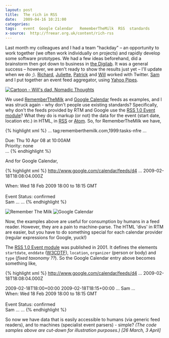 ```yaml
---
layout: post
title:  The rich in RSS
date:   2009-04-16 10:21:00
categories:
tags:   event  Google Calendar   RememberTheMilk  RSS  standards
x-source:  http://freear.org.uk/content/rich-rss
---
```



Last month my colleagues and I had a team "hackday" – an opportunity to work
together (we often work individually on projects) and rapidly develop some software
prototypes. We had a few ideas beforehand, did a brainstorm then got down to
business in [the Digilab][]. It was a general success – however, we aren't ready
to show the results just yet – I'll update when we do ;). [Richard][], [Juliette][],
[Patrick][] and [Will][] worked with Twitter. [Sam][] and I put together an event
feed aggregator, using [Yahoo Pipes][].

[![Cartoon - Will's dad, Nomadic Thoughts][cartoon]][cartoon-src]

We used [RememberTheMilk][] and [Google Calendar][] feeds as examples, and I was
struck again - why don't people use existing standards? Specifically, why don't
the feeds provided by RTM and Google use the [RSS 1.0 Event module][event]? What
they do is markup (or not) the data for the event (start date, location etc.) in
HTML, in [RSS][] or [Atom][]. So, for RememberTheMilk we have,


{% highlight xml %}
<entry>
  ...
  <id>tag:rememberthemilk.com,1999:tasks-nfre ...</id>
  <content type="xhtml">
    <div xmlns="">
    <div class="rtm_due"><span class="rtm_due_title">Due: </span>
        <span class="rtm_due_value">Thu 10 Apr 08 at 10:00AM</span></div>
    <div class="rtm_priority"><span class="rtm_priority_title">Priority: </span>
        <span class="rtm_due_value">none</span></div>
    ...
{% endhighlight %}


And for Google Calendar,


{% highlight xml %}
<entry xmlns="http://www.w3.org/2005/Atom">
  <id>http://www.google.com/calendar/feeds/d4 ... </id>
  <published>2009-02-18T18:08:04.000Z</published>
  <category scheme="http://schemas.google.com/g/2005#kind" term="http://schemas.google.com/g/2005#event"/>
  <title type="html">Quick ...</title>
  <summary type="html">
   When: Wed 18 Feb 2009 18:00 to 18:15 GMT<br>
   <br>Event Status: confirmed
  </summary>
  <author><name>Sam ...</name></author>
...
{% endhighlight %}


![Remember The Milk][rtm-img] ![Google Calendar][g-calendar-img]

Now, the examples above are useful for consumption by humans in a feed reader.
However, they are a pain to machine-parse. The HTML 'divs' in RTM are easier, but
you have to do something special for each calendar provider
(regular expressions for Google, yuck!)

The [RSS 1.0 Event module][event] was published in 2001. It defines the elements
`startdate`, `enddate` ([W3CDTF][]), `location`, `organizer` (person or body) and `type` (_fixed taxonomy ??_).
So the Google Calendar entry above becomes something like,


{% highlight xml %}
<entry xmlns="..." xmlns:ev="http://purl.org/rss/1.0/modules/event/">
  <id>http://www.google.com/calendar/feeds/d4 ... </id>
  <published>2009-02-18T18:08:04.000Z
  <category scheme="http://schemas.google.com/g/2005#kind" term="http://schemas.google.com/g/2005#event"/>
  <title type="html">Quick ...</title>
  <ev:startdate>2009-02-18T18:00+00:00</ev:startdate>
  <ev:enddate>2009-02-18T18:15+00:00</ev:enddate>
  <ev:location> ... </ev:location>
  <ev:organizer>Sam ...</ev:organizer>
  <summary type="html">
   When: Wed 18 Feb 2009 18:00 to 18:15 GMT <br>
   <br>Event Status: confirmed
  </summary>
  <author><name>Sam ...</name></author>
...
{% endhighlight %}


So now we have data that is easily accessible to humans (via generic feed readers),
and to machines (specialist event parsers) - simple? _(The code samples above are
cut-down for illustration purposes.) [26 March, 3 April]_



[the Digilab]: http://digilab.open.ac.uk/
[Yahoo Pipes]: http://pipes.yahoo.com/
[Richard]: http://www.open.ac.uk/blogs/bioobsprojblog/
[Juliette]: http://www.jvvw.com/
[Patrick]: http://openpad.wordpress.com/
[Will]: http://technocrapy.wordpress.com/
[Sam]: http://twitter.com/sleicester
[cartoon]: http://www.anthroblogs.org/nomadicthoughts/archives/maya_cartoon.JPG
    "Cartoon, 'So how come it ends in 2012?' 'I ran out of space on the rock' -- Will's dad, Nomadic Thoughts"
[cartoon-src]: http://www.anthroblogs.org/nomadicthoughts/archives/2006/01/some_things_arc.html
[RememberTheMilk]: http://rememberthemilk.com/ "RememberTheMilk"
[Google Calendar]: http://google.com/calendar/ "Google Calendar"
[event]: http://web.resource.org/rss/1.0/modules/event/ "Really Simple Syndication -- 1.0 Event module"
[RSS]: http://en.wikipedia.org/wiki/RSS_(file_format) "Really Simple Syndication"
[Atom]: http://tools.ietf.org/html/rfc4287
[W3CDTF]: http://w3.org/TR/NOTE-datetime
[rtm-img]: http://static.rememberthemilk.com/img/logo.png "RememberTheMilk"
[g-calendar-img]: http://static.rememberthemilk.com/img/hp_ss_googlecalendar.png "Google Calendar"


[End]: end
